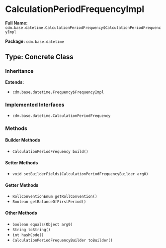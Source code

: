 # CalculationPeriodFrequencyImpl

**Full Name:** `cdm.base.datetime.CalculationPeriodFrequency$CalculationPeriodFrequencyImpl`

**Package:** `cdm.base.datetime`

## Type: Concrete Class

### Inheritance

**Extends:**
- `cdm.base.datetime.Frequency$FrequencyImpl`

### Implemented Interfaces

- `cdm.base.datetime.CalculationPeriodFrequency`

### Methods

#### Builder Methods

- `CalculationPeriodFrequency build()`

#### Setter Methods

- `void setBuilderFields(CalculationPeriodFrequencyBuilder arg0)`

#### Getter Methods

- `RollConventionEnum getRollConvention()`
- `Boolean getBalanceOfFirstPeriod()`

#### Other Methods

- `boolean equals(Object arg0)`
- `String toString()`
- `int hashCode()`
- `CalculationPeriodFrequencyBuilder toBuilder()`

